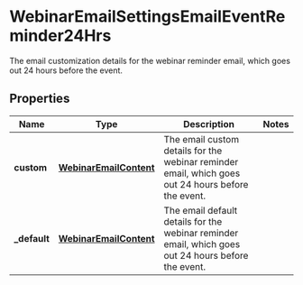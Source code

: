 

# WebinarEmailSettingsEmailEventReminder24Hrs

The email customization details for the webinar reminder email, which goes out 24 hours before the event.

## Properties

| Name | Type | Description | Notes |
|------------ | ------------- | ------------- | -------------|
|**custom** | [**WebinarEmailContent**](WebinarEmailContent.md) | The email custom details for the webinar reminder email, which goes out 24 hours before the event. |  |
|**_default** | [**WebinarEmailContent**](WebinarEmailContent.md) | The email default details for the webinar reminder email, which goes out 24 hours before the event. |  |



